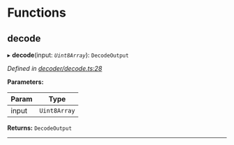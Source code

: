 

# Functions

<a id="decode"></a>

##  decode

▸ **decode**(input: *`Uint8Array`*): `DecodeOutput`

*Defined in [decoder/decode.ts:28](https://github.com/polkadot-js/common/blob/67f66a3/packages/util-rlp/src/decoder/decode.ts#L28)*

**Parameters:**

| Param | Type |
| ------ | ------ |
| input | `Uint8Array` |

**Returns:** `DecodeOutput`

___

